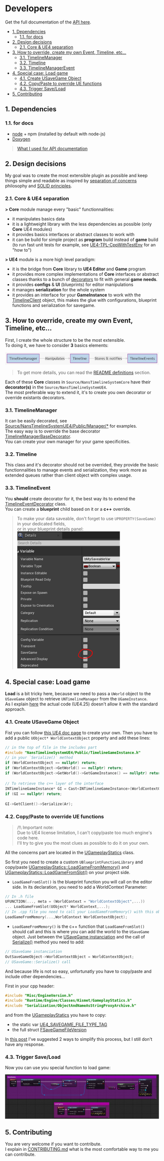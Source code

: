 # Developers

Get the full documentation of the [API here](Api.md).

<!-- TOC -->

-   [1. Dependencies](#1-dependencies)
    -   [1.1. for docs](#11-for-docs)
-   [2. Design decisions](#2-design-decisions)
    -   [2.1. Core & UE4 separation](#21-core--ue4-separation)
-   [3. How to override, create my own Event, Timeline, etc...](#3-how-to-override-create-my-own-event-timeline-etc)
    -   [3.1. TimelineManager](#31-timelinemanager)
    -   [3.2. Timeline](#32-timeline)
    -   [3.3. TimelineManagerEvent](#33-timelinemanagerevent)
-   [4. Special case: Load game](#4-special-case-load-game)
    -   [4.1. Create USaveGame Object](#41-create-usavegame-object)
    -   [4.2. Copy/Paste to override UE functions](#42-copypaste-to-override-ue-functions)
    -   [4.3. Trigger Save/Load](#43-trigger-saveload)
-   [5. Contributing](#5-contributing)

<!-- /TOC -->

<a id="markdown-1-dependencies" name="1-dependencies"></a>

## 1. Dependencies

<a id="markdown-11-for-docs" name="11-for-docs"></a>

### 1.1. for docs

-   [node](https://nodejs.org/en/download/) + npm (installed by default with node-js)
-   [Doxygen](http://www.doxygen.nl/download.html)

> [What I used for API documentation](https://sourcey.com/articles/generating-beautiful-cpp-markdown-documentation-with-moxygen)

<a id="markdown-2-design-decisions" name="2-design-decisions"></a>

## 2. Design decisions

My goal was to create the most extensible plugin as possible and keep things simple and readable as inspired by [separation of concerns](https://en.wikipedia.org/wiki/Separation_of_concerns) philosophy and [SOLID principles](https://en.wikipedia.org/wiki/SOLID).

<a id="markdown-21-core--ue4-separation" name="21-core--ue4-separation"></a>

### 2.1. Core & UE4 separation

**> Core** module manage every "basic" functionnalities:

-   it manipulates basics data
-   it is a lightweight library with the less dependencies as possible (only **Core** UE4 modules)
-   it provides basics interfaces or abstract classes to work with
-   it can be build for simple project as **program** build instead of **game** build (to run fast unit tests for example, see [UE4-TPL-CppWithTestEnv](https://github.com/NansPellicari/UE4-TPL-CppWithTestEnv) for an "how to")

**> UE4** module is a more high level paradigm:

-   it is the bridge from **Core** library to **UE4 Editor** and **Game** program
-   it provides more complex implementations of **Core** interfaces or abstract classes thanks to a bunch of [decorators](https://refactoring.guru/design-patterns/decorator) to fit with general **game needs**.
-   it provides **configs** & **UI** (blueprints) for editor manipulations
-   it manages **serialization** for the whole system
-   it provides an interface for your **GameInstance** to work with the [TimelineClient](../Source/NansTimelineSystemUE4/Public/TimelineClient.h) object, this makes the glue with configurations, blueprint functions and serialization for savegame.

<a id="markdown-3-how-to-override-create-my-own-event-timeline-etc" name="3-how-to-override-create-my-own-event-timeline-etc"></a>

## 3. How to override, create my own Event, Timeline, etc...

First, I create the whole structure to be the most extensible.  
To doing it, we have to consider **3** basics elements:

![basic class](./mermaid/basic-class.png)

> To get more details, you can read the [README definitions](../README.md#3-definitions) section.

Each of these **Core** classes in `Source/NansTimelineSystemCore` have their **decorator(s)** in the `Source/NansTimelineSystemUE4`.  
The most preferable way to extend it, it's to create you own decorator or override existants decorators.

<a id="markdown-31-timelinemanager" name="31-timelinemanager"></a>

### 3.1. TimelineManager

It can be easily decorated, see [Source/NansTimelineSystemUE4/Public/Manager/\*](../Source/NansTimelineSystemUE4/Public/Manager/) for examples.  
The easy way is to override the base decorator [TimelineManagerBaseDecorator](../Source/NansTimelineSystemUE4/Public/Manager/TimelineManagerBaseDecorator.h).  
You can create your own manager for your game specificities.

<a id="markdown-32-timeline" name="32-timeline"></a>

### 3.2. Timeline

This class and it's decorator should not be overrided, they provide the basic functionnalities to manage events and serialization, they work more as extended queues rather than client object with complex usage.

<a id="markdown-33-timelinemanagerevent" name="33-timelinemanagerevent"></a>

### 3.3. TimelineEvent

You **should** create decorator for it, the best way its to extend the [TimelineEventDecorator](../Source/NansTimelineSystemUE4/Public/Event/TimelineEventDecorator.h) class.  
You can create a **blueprint** child based on it or a **c++** override.

> To make your data saveable, don't forget to use `UPROPERTY(SaveGame)` in your dedicated fields,  
> or in your blueprint details panel:  
> ![blueprint savegame](./img/savegame-prop.png)

<a id="markdown-4-special-case-load-game" name="4-special-case-load-game"></a>

## 4. Special case: Load game

**Load** is a bit tricky here, because we need to pass a `UWorld` object to the `USaveGame` object to retrieve `UNTimelineManager` from the `UGameInstance`.  
As I explain [here](https://answers.unrealengine.com/questions/958879/what-is-the-best-way-to-populate-usavegame-on-load.html) the actual code (UE4.25) doesn't allow it with the standard approach.

<a id="markdown-41-create-usavegame-object" name="41-create-usavegame-object"></a>

### 4.1. Create USaveGame Object

Fist you can follow [this UE4 doc page](https://docs.unrealengine.com/en-US/Gameplay/SaveGame/index.html) to create your own.
Then you have to add a public `UObject* WorldContextObject` property and add these lines:

```cpp
// in the top of file in the includes part
#include "NansTimelineSystemUE4/Public/TimelineGameInstance.h"
// in your `Serialize()` method
if (WorldContextObject == nullptr) return;
if (WorldContextObject->GetWorld() == nullptr) return;
if (WorldContextObject->GetWorld()->GetGameInstance() == nullptr) return;

// To retrieve the c++ layer of the interface
INTimelineGameInstance* GI = Cast<INTimelineGameInstance>(WorldContextObject->GetWorld()->GetGameInstance());
if (GI == nullptr) return;

GI->GetClient()->Serialize(Ar);
```

<a id="markdown-42-copypaste-to-override-ue-functions" name="42-copypaste-to-override-ue-functions"></a>

### 4.2. Copy/Paste to override UE functions

> /!\ Important note:  
> Due to UE4 license limitation, I can't copy/paste too much engine's code here.  
> I'll try to give you the most clues as possible to do it on your own.

All the concerns part are located in the [UGameplayStatics](https://github.com/EpicGames/UnrealEngine/blob/42d84f7d1f9c2147ad109179f268fd1542b2ccd2/Engine/Source/Runtime/Engine/Private/GameplayStatics.cpp) class.

So first you need to create a custom `UBlueprintFunctionLibrary` and copy/paste [UGameplayStatics::LoadGameFromMemory()](https://github.com/EpicGames/UnrealEngine/blob/42d84f7d1f9c2147ad109179f268fd1542b2ccd2/Engine/Source/Runtime/Engine/Private/GameplayStatics.cpp#L2077) and [UGameplayStatics::LoadGameFromSlot()](https://github.com/EpicGames/UnrealEngine/blob/42d84f7d1f9c2147ad109179f268fd1542b2ccd2/Engine/Source/Runtime/Engine/Private/GameplayStatics.cpp#L2150) on your project side.

-   `LoadGameFromSlot()` is the blueprint function you will call on the editor side. In its declaration, you need to add a WorldContext Parameter:

```cpp
// In .h file
UFUNCTION(..., meta = (WorldContext = "WorldContextObject",...))
... LoadGameFromSlot(UObject* WorldContext,...);
// In .cpp file you need to call your LoadGameFromMemory() with this object as parameter
LoadGameFromMemory(...,WorldContext WorldContextObject);
```

-   `LoadGameFromMemory()` is the c++ function that `LoadGameFromSlot()` should call and this is where you can add the world to the `USaveGame` object. Just between the [USaveGame instanciation](https://github.com/EpicGames/UnrealEngine/blob/42d84f7d1f9c2147ad109179f268fd1542b2ccd2/Engine/Source/Runtime/Engine/Private/GameplayStatics.cpp#L2102) and the call of [Serialize()](https://github.com/EpicGames/UnrealEngine/blob/42d84f7d1f9c2147ad109179f268fd1542b2ccd2/Engine/Source/Runtime/Engine/Private/GameplayStatics.cpp#L2105) method you need to add:

```cpp
// USaveGame instanciation
OutSaveGameObject->WorldContextObject = WorldContextObject;
// USaveGame::Serialize() call
```

And because life is not so easy, unfortunatly you have to copy/paste and include other dependencies...

First in your cpp header:

```cpp
#include "Misc/EngineVersion.h"
#include "Runtime/Engine/Classes/Kismet/GameplayStatics.h"
#include "Serialization/ObjectAndNameAsStringProxyArchive.h"
```

and from the [UGameplayStatics](https://github.com/EpicGames/UnrealEngine/blob/42d84f7d1f9c2147ad109179f268fd1542b2ccd2/Engine/Source/Runtime/Engine/Private/GameplayStatics.cpp) you have to copy:

-   the static var [UE4_SAVEGAME_FILE_TYPE_TAG](https://github.com/EpicGames/UnrealEngine/blob/42d84f7d1f9c2147ad109179f268fd1542b2ccd2/Engine/Source/Runtime/Engine/Private/GameplayStatics.cpp#L52)
-   the full struct [FSaveGameFileVersion](https://github.com/EpicGames/UnrealEngine/blob/42d84f7d1f9c2147ad109179f268fd1542b2ccd2/Engine/Source/Runtime/Engine/Private/GameplayStatics.cpp#L75)

In [this post](https://answers.unrealengine.com/questions/958879/what-is-the-best-way-to-populate-usavegame-on-load.html) I've suggested 2 ways to simplify this process, but I still don't have any response.

<a id="markdown-43-trigger-saveload" name="43-trigger-saveload"></a>

### 4.3. Trigger Save/Load

Now you can use you special function to load game:

![save & load](./img/save-load.png)

<a id="markdown-5-contributing" name="5-contributing"></a>

## 5. Contributing

You are very welcome if you want to contribute.  
I explain in [CONTRIBUTING.md](../CONTRIBUTING.md) what is the most comfortable way to me you can contribute.
